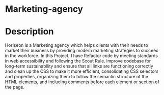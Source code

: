 # Marketing-agency

# Description 
Horiseon is a Marketing agency which helps clients with their needs to market their business by providing modern marketing strategies to succeed in the workforce. In this Project, I have Refactor code by meeting standards in web accessibility and following the Scout Rule. Improve codebase for long-term sustainability and ensure that all links are functioning correctly and clean up the CSS to make it more efficient, consolidating CSS selectors and properties, organizing them to follow the semantic structure of the HTML elements, and including comments before each element or section of the page.
